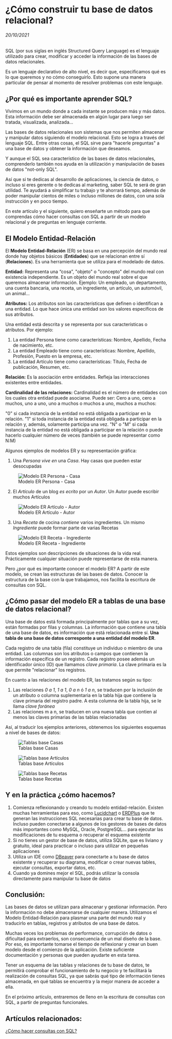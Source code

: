 # ¿Cómo construir tu base de datos relacional? 
###### 20/10/2021

SQL (por sus siglas en inglés Structured Query Language) es el lenguaje utilizado para crear, modificar y acceder la información de las bases de datos relacionales.  

Es un lenguaje declarativo de alto nivel, es decir que, especificamos qué es lo que queremos y no cómo conseguirlo. Esto supone una manera particular de pensar al momento de resolver problemas con este lenguaje.

## ¿Por qué es importante aprender SQL? 

Vivimos en un mundo donde a cada instante se producen más y más datos. Esta información debe ser almacenada en algún lugar para luego ser tratada, visualizada, analizada... 

Las bases de datos relacionales son sistemas que nos permiten almacenar y manipular datos siguiendo el modelo relacional. Esto se logra a través del lenguaje SQL. Entre otras cosas, el SQL sirve para "hacerle preguntas" a una base de datos y obtener la información que deseamos.

Y aunque el SQL sea característico de las bases de datos relacionales, comprenderlo también nos ayuda en la utilización y manipulación de bases de datos "not-only SQL". 

Así que si te dedicas al desarrollo de aplicaciones, la ciencia de datos, o incluso si eres gerente o te dedicas al marketing, saber SQL te será de gran utilidad. Te ayudará a simplificar tu trabajo y te ahorrará tiempo, además de poder manipular cientos de miles o incluso millones de datos, con una sola instrucción y en poco tiempo.

En este artículo y el siguiente, quiero enseñarte un método para que comprendas cómo hacer consultas con SQL a partir de un modelo relacional y de preguntas en lenguaje corriente. 

## El Modelo Entidad-Relación

El **Modelo Entidad-Relación** (ER) se basa en una percepción del mundo real donde hay objetos básicos (**Entidades**) que se relacionan entre sí (**Relaciones**). Es una herramienta que se utiliza para el modelado de datos.

**Entidad:** Representa una “cosa”, "objeto" o "concepto" del mundo real con existencia independiente. Es un objeto del mundo real sobre el que queremos almacenar información. Ejemplo: Un empleado, un departamento, una cuenta bancaria, una receta, un ingrediente, un artículo, un automóvil, un animal...

**Atributos:** Los atributos son las características que definen o identifican a una entidad. Lo que hace única una entidad son los valores específicos de sus atributos.

Una entidad está descrita y se representa por sus características o atributos. Por ejemplo: 

1. La entidad Persona tiene como características: Nombre, Apellido, Fecha de nacimiento, etc. 
2. La entidad Empleado tiene como características: Nombre, Apellido, Profesión, Puesto en la empresa, etc. 
3. La entidad Artículo tiene como características: Título, Fecha de publicación, Resumen, etc.

**Relación:** Es la asociación entre entidades. Refleja las interacciones existentes entre entidades.

**Cardinalidad de las relaciones:** Cardinalidad es el número de entidades con los cuales otra entidad puede asociarse. Puede ser: Cero a uno, cero a muchos, uno a uno, uno a muchos o muchos a uno, muchos a muchos:

"0" si cada instancia de la entidad no está obligada a participar en la relación.
"1" si toda instancia de la entidad está obligada a participar en la relación y, además, solamente participa una vez.
"N" o "M" si cada instancia de la entidad no está obligada a participar en la relación o puede hacerlo cualquier número de veces (también se puede representar como N:M) 

Algunos ejemplos de modelos ER y su representación gráfica:

1. Una *Persona* *vive en* una *Casa*. Hay casas que pueden estar desocupadas

<figure>
    <img class="img-art" src="../../../assets/img/blog/ER-casa.png" alt="Modelo ER Persona - Casa">
    <figcaption class="titulo-img">Modelo ER Persona - Casa</figcaption>
</figure>
   
2. El *Artículo* de un blog *es ecrito* por un *Autor*. Un Autor puede escribir muchos Artículos

<figure>
    <img class="img-art" src="../../../assets/img/blog/ER-articulo.png" alt="Modelo ER Artículo - Autor">
    <figcaption class="titulo-img">Modelo ER Artículo - Autor</figcaption>
</figure>

3. Una *Receta* de cocina *contiene* varios ingredientes. Un mismo *Ingrediente* puede formar parte de varias Recetas

<figure>
    <img class="img-art" src="../../../assets/img/blog/ER-receta.png" alt="Modelo ER Receta - Ingrediente">
    <figcaption class="titulo-img">Modelo ER Receta - Ingrediente</figcaption>
</figure>

Estos ejemplos son descripciones de situaciones de la vida real. Prácticamente cualquier situación puede representarse de esta manera. 

Pero ¿por qué es importante conocer el modelo ER? A partir de este modelo, se crean las estructuras de las bases de datos. Conocer la estructura de la base con la que trabajamos, nos facilita la escritura de consultas con SQL.

## ¿Cómo pasar del modelo ER a tablas de una base de datos relacional?

Una base de datos está formada principalmente por tablas que a su vez, están formadas por filas y columnas. La información que contiene una tabla de una base de datos, es información que está relacionada entre sí. **Una tabla de una base de datos corresponte a una entidad del modelo ER**.

Cada registro de una tabla (fila) constituye un individuo o miembro de una entidad. 
Las columnas son los atributos o campos que contienen la información específica de un registro. 
Cada registro posee además un identificador único (ID) que llamamos *clave primaria*. La clave primaria es la que permite "relacionar" los registros.

En cuanto a las relaciones del modelo ER, las tratamos según su tipo:

1. Las relaciones *0 a 1*, *1 a 1*, *0 a n* ó *1 a n*, se traducen por la inclusión de un atributo o columna suplementaria en la tabla hija que contiene la clave primaria del registro padre. A esta columna de la tabla hija, se le llama *clave foránea*
2. Las relaciones m a n, se traducen en una nueva tabla que contien al menos las claves primarias de las tablas relacionadas

Así, al traducir los ejemplos anteriores, obtenemos los siguientes esquemas a nivel de bases de datos:

<figure>
    <img src="../../../assets/img/blog/BD-casa.png" alt="Tablas base Casas">
    <figcaption class="titulo-img">Tablas base Casas</figcaption>
</figure>

<figure>
    <img src="../../../assets/img/blog/BD-articulo.png" alt="Tablas base Artículos">
    <figcaption class="titulo-img">Tablas base Artículos</figcaption>
</figure>

<figure>
    <img src="../../../assets/img/blog/BD-receta.png" alt="Tablas base Recetas">
    <figcaption class="titulo-img">Tablas base Recetas</figcaption>
</figure>

## Y en la práctica ¿cómo hacemos?

1. Comienza reflexionando y creando tu modelo entidad-relación. Existen muchas herramientas para eso, como <a href="https://www.lucidchart.com/pages/" target="_blank">Lucidchart</a> o <a href="https://erdplus.com/" target="_blank">ERDPlus</a> que te generan las instrucciones SQL necesarias para crear tu base de datos. Incluso pueden conectarse a algunos de los gestores de bases de datos más importantes como MySQL, Oracle, PostgreSQL... para ejecutar las modificaciones de tu esquema o recuperar el esquema existente
2. Si no tienes un gestor de base de datos, utiliza SQLite, que es liviano y gratuito, ideal para practicar o incluso para utilizar en pequeñas aplicaciones
3. Utiliza un IDE como <a href="https://dbeaver.io/" target="_blank">DBeaver</a> para conectarte a tu base de datos existente y recuperar su diagrama, modificar o crear nuevas tables, ejecutar consultas, exportar datos, etc.
4. Cuando ya domines mejor el SQL, podrás utilizar la consola directamente para manipular tu base de datos

## Conclusión:

Las bases de datos se utilizan para almacenar y gestionar información. Pero la información no debe almacenarse de cualquier manera. Utilizamos el Modelo Entidad-Relación para plasmar una parte del mundo real y traducirlo en tablas, registros y atributos de una base de datos.

Muchas veces los problemas de performance, corrupción de datos o dificultad para extraerlos, son consecuencia de un mal diseño de la base. Por eso, es importante tomarse el tiempo de reflexionar y crear un buen modelo desde el comienzo de la aplicación. Existe suficiente documentación y personas que pueden ayudarte en esta tarea.

Tener un esquema de las tablas y relaciones de tu base de datos, te permitirá comprobar el funcionamiento de tu negocio y te facilitará la realización de consultas SQL, ya que sabrás qué tipo de información tienes almacenada, en qué tablas se encuentra y la mejor manera de acceder a ella.

En el próximo artículo, entraremos de lleno en la escritura de consultas con SQL, a partir de preguntas funcionales.

## Artículos relacionados: 

[¿Cómo hacer consultas con SQL?](/blog/como-hacer-consultas-sql)